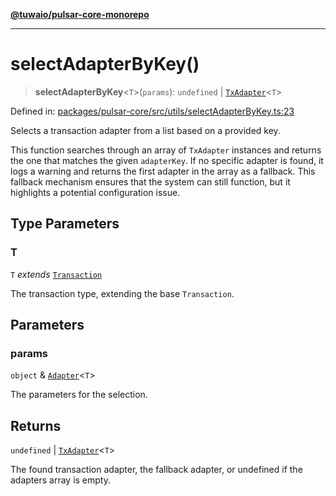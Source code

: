 [**@tuwaio/pulsar-core-monorepo**](../../../README.md)

***

# selectAdapterByKey()

> **selectAdapterByKey**\<`T`\>(`params`): `undefined` \| [`TxAdapter`](../type-aliases/TxAdapter.md)\<`T`\>

Defined in: [packages/pulsar-core/src/utils/selectAdapterByKey.ts:23](https://github.com/TuwaIO/pulsar-core/blob/581af0fd8f6d32e377a9308802bc37dd710e7877/packages/pulsar-core/src/utils/selectAdapterByKey.ts#L23)

Selects a transaction adapter from a list based on a provided key.

This function searches through an array of `TxAdapter` instances and returns the one
that matches the given `adapterKey`. If no specific adapter is found, it logs a warning
and returns the first adapter in the array as a fallback. This fallback mechanism
ensures that the system can still function, but it highlights a potential configuration issue.

## Type Parameters

### T

`T` *extends* [`Transaction`](../type-aliases/Transaction.md)

The transaction type, extending the base `Transaction`.

## Parameters

### params

`object` & [`Adapter`](../type-aliases/Adapter.md)\<`T`\>

The parameters for the selection.

## Returns

`undefined` \| [`TxAdapter`](../type-aliases/TxAdapter.md)\<`T`\>

The found transaction adapter, the fallback adapter, or undefined if the adapters array is empty.
